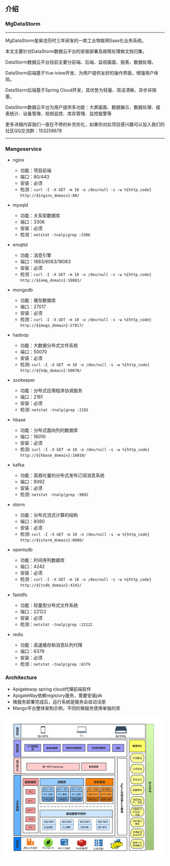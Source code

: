 ## 介绍

### MgDataStorm

----
MgDataStorm是昊沧历时三年研发的一款工业物联网Saas化业务系统。

本文主要针对DataStorm数据云平台的安装部署及故障处理做文档归集。

DataStorm数据云平台目前主要分前端、后端、监视画面、报表、数据处理。

DataStorm前端基于Vue iview开发、为用户提供友好的操作界面，增强用户体验。

DataStorm后端基于Spring Cloud开发，其优势为轻量、简洁清晰、异步非阻塞。

DataStorm数据云平台为用户提供多功能：大屏画面、数据展示、数据处理、报表统计、设备管理、视频监控、库存管理、监控报警等

更多详细内容我们一直在不停的补充优化，如果你对此项目感兴趣可以加入我们的社区QQ交流群：153258678

----

### Mangoservice

- nginx
  - 功能：项目前端
  - 端口：80/443
  - 安装：必须
  - 检测：`curl -I -X GET -m 10 -o /dev/null -s -w %{http_code} http://${nginx_domain}:80/`

- mysqld
  - 功能：关系型数据库
  - 端口：3306
  - 安装：必须
  - 检测：`netstat -tnalp|grep :3306`

- emqttd
  - 功能：消息引擎
  - 端口：1883/8083/18083
  - 安装：必须
  - 检测：`curl -I -X GET -m 10 -o /dev/null -s -w %{http_code} http://${emq_domain}:18083/`

- mongodb
  - 功能：缓存数据库
  - 端口：27017
  - 安装：必须
  - 检测：`curl -I -X GET -m 10 -o /dev/null -s -w %{http_code} http://${mogo_domain}:27017/`

- hadoop
  - 功能：大数据分布式文件系统
  - 端口：50070
  - 安装：必须
  - 检测: `curl -I -X GET -m 10 -o /dev/null -s -w %{http_code} http://${hdp_domain}:50070/`

- zookeeper
  - 功能：分布式应用程序协调服务
  - 端口：2181
  - 安装：必须
  - 检测: `netstat -tnalp|grep :2181`

- hbase
  - 功能：分布式面向列的数据库
  - 端口：16010
  - 安装：必须
  - 检测: `curl -I -X GET -m 10 -o /dev/null -s -w %{http_code} http://${hbase_domain}:16010/`
  

- kafka
  - 功能：高吞吐量的分布式发布订阅消息系统
  - 端口：9092
  - 安装：必须
  - 检测: `netstat -tnalp|grep :9092`
  
- storm
  - 功能：分布式流式计算的结构
  - 端口：8080
  - 安装：必须
  - 检测: `curl -I -X GET -m 10 -o /dev/null -s -w %{http_code} http://${storm_domain}:8080/`
  
- opentsdb
  - 功能：时间序列数据库
  - 端口：4242
  - 安装：必须
  - 检测：`curl -I -X GET -m 10 -o /dev/null -s -w %{http_code} http://${tsdb_domain}:4242/`

- fastdfs
  - 功能：轻量型分布式文件系统
  - 端口：22122
  - 安装：必须
  - 检测：`netstat -tnalp|grep :22122`
  
- redis
  - 功能：高速缓存和消息队列代理
  - 端口：6379
  - 安装：必须
  - 检测：`netstat -tnalp|grep :6379`

### Architecture

- Apigateway spring cloud代理前端软件
- ApigateWay依赖registory服务，需要安装jdk
- 微服务部署完成后，运行系统是服务会自动注册
- Mango平台整体架构示例，不同的微服务使用单独的库

![](./images/architecture.png)
